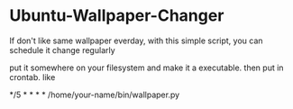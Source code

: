 Ubuntu-Wallpaper-Changer
========================

If don't like same wallpaper everday, with this simple script, you can schedule it change regularly

put it somewhere on your filesystem and make it a executable. then put in crontab. like

*/5 *  * * * /home/your-name/bin/wallpaper.py
